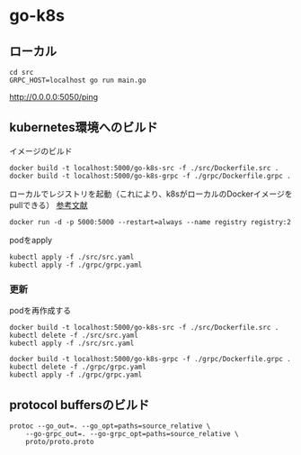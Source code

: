 # go-k8s

## ローカル

```
cd src
GRPC_HOST=localhost go run main.go
```

http://0.0.0.0:5050/ping

## kubernetes環境へのビルド

イメージのビルド

```
docker build -t localhost:5000/go-k8s-src -f ./src/Dockerfile.src .
docker build -t localhost:5000/go-k8s-grpc -f ./grpc/Dockerfile.grpc .
```

ローカルでレジストリを起動（これにより、k8sがローカルのDockerイメージをpullできる） [参考文献](https://stackoverflow.com/questions/57167104/how-to-use-local-docker-image-in-kubernetes-via-kubectl)


```
docker run -d -p 5000:5000 --restart=always --name registry registry:2
```

podをapply

```
kubectl apply -f ./src/src.yaml
kubectl apply -f ./grpc/grpc.yaml
```

### 更新

podを再作成する

```
docker build -t localhost:5000/go-k8s-src -f ./src/Dockerfile.src .
kubectl delete -f ./src/src.yaml
kubectl apply -f ./src/src.yaml
```

```
docker build -t localhost:5000/go-k8s-grpc -f ./grpc/Dockerfile.grpc .
kubectl delete -f ./grpc/grpc.yaml
kubectl apply -f ./grpc/grpc.yaml
```

## protocol buffersのビルド

```
protoc --go_out=. --go_opt=paths=source_relative \
    --go-grpc_out=. --go-grpc_opt=paths=source_relative \
    proto/proto.proto
```
